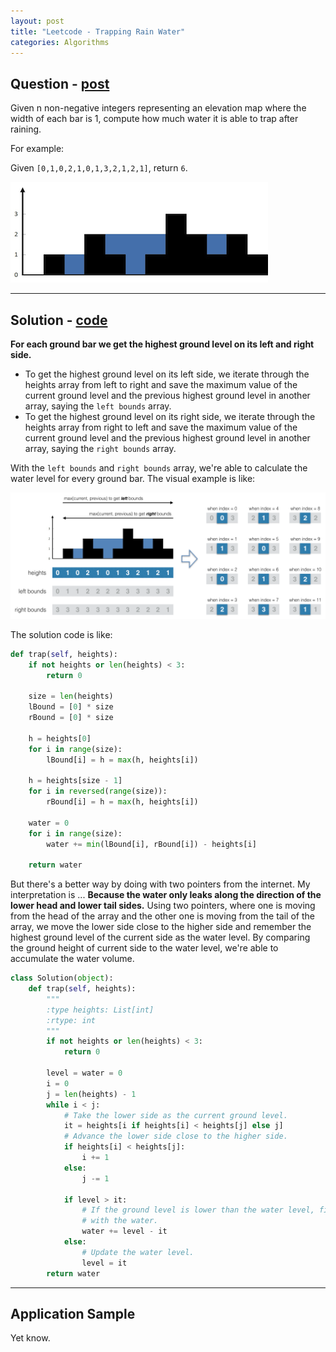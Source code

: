 ```yaml
---
layout: post
title: "Leetcode - Trapping Rain Water"
categories: Algorithms
---
```



Question - [post](https://leetcode.com/problems/trapping-rain-water/)
--------

Given n non-negative integers representing an elevation map where the width of each bar is 1, compute how much water it is able to trap after raining.

For example:

Given `[0,1,0,2,1,0,1,3,2,1,2,1]`, return `6`.

![...](https://raw.githubusercontent.com/boyw165/algorithm-challenge/master/trapping-rain-water/sample-01.png)

---

Solution - [code](https://github.com/boyw165/algorithm-challenge/blob/master/trapping-rain-water/answer.py)
--------

**For each ground bar we get the highest ground level on its left and right side.**

* To get the highest ground level on its left side, we iterate through the heights array from left to right and save the maximum value of the current ground level and the previous highest ground level in another array, saying the `left bounds` array.
* To get the highest ground level on its right side, we iterate through the heights array from right to left and save the maximum value of the current ground level and the previous highest ground level in another array, saying the `right bounds` array.

With the `left bounds` and `right bounds` array, we're able to calculate the water level for every ground bar. The visual example is like:

![...](https://raw.githubusercontent.com/boyw165/algorithm-challenge/master/trapping-rain-water/sample-02.png)
 
The solution code is like:

```python
def trap(self, heights):
    if not heights or len(heights) < 3:
        return 0

    size = len(heights)
    lBound = [0] * size
    rBound = [0] * size

    h = heights[0]
    for i in range(size):
        lBound[i] = h = max(h, heights[i])

    h = heights[size - 1]
    for i in reversed(range(size)):
        rBound[i] = h = max(h, heights[i])

    water = 0
    for i in range(size):
        water += min(lBound[i], rBound[i]) - heights[i]

    return water
```

But there's a better way by doing with two pointers from the internet. My interpretation is ... **Because the water only leaks along the direction of the lower head and lower tail sides.** Using two pointers, where one is moving from the head of the array and the other one is moving from the tail of the array, we move the lower side close to the higher side and remember the highest ground level of the current side as the water level. By comparing the ground height of current side to the water level, we're able to accumulate the water volume.

```python
class Solution(object):
    def trap(self, heights):
        """
        :type heights: List[int]
        :rtype: int
        """
        if not heights or len(heights) < 3:
            return 0

        level = water = 0
        i = 0
        j = len(heights) - 1
        while i < j:
            # Take the lower side as the current ground level.
            it = heights[i if heights[i] < heights[j] else j]
            # Advance the lower side close to the higher side.
            if heights[i] < heights[j]:
                i += 1
            else:
                j -= 1

            if level > it:
                # If the ground level is lower than the water level, fill it
                # with the water.
                water += level - it
            else:
                # Update the water level.
                level = it
        return water
```

---

Application Sample
------------------

Yet know.
